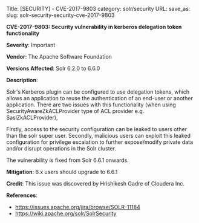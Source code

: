 Title: [SECURITY] - CVE-2017-9803
category: solr/security
URL:
save_as:
slug: solr-security-security-cve-2017-9803

**CVE-2017-9803: Security vulnerability in kerberos delegation token functionality**

**Severity**: Important

**Vendor**:
The Apache Software Foundation

**Versions Affected**:
Solr 6.2.0 to 6.6.0

**Description**:

Solr's Kerberos plugin can be configured to use delegation tokens, which allows an application to reuse the authentication of an end-user or another application.
There are two issues with this functionality (when using SecurityAwareZkACLProvider type of ACL provider e.g. SaslZkACLProvider),

Firstly, access to the security configuration can be leaked to users other than the solr super user. Secondly, malicious users can exploit this leaked configuration for privilege escalation to further expose/modify private data and/or disrupt operations in the Solr cluster.

The vulnerability is fixed from Solr 6.6.1 onwards.

**Mitigation**:
6.x users should upgrade to 6.6.1

**Credit**:
This issue was discovered by Hrishikesh Gadre of Cloudera Inc.

**References**:

  - <https://issues.apache.org/jira/browse/SOLR-11184>
  - <https://wiki.apache.org/solr/SolrSecurity>

